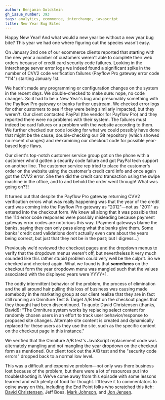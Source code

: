 ```yaml
---
author: Benjamin Goldstein
gh_issue_number: 393
tags: analytics, ecommerce, interchange, javascript
title: New Year Bug Bites
---
```


Happy New Year! And what would a new year be without a new year bug bite? This year we had one where figuring out the species wasn't easy.

On January 2nd one of our ecommerce clients reported that starting with the new year a number of customers weren't able to complete their web orders because of credit card security code failures. Looking in the Interchange server error logs we indeed found a significant spike in the number of CVV2 code verification failures (Payflow Pro gateway error code "114") starting January 1st.

We hadn't made any programming or configuration changes on the system in the recent days. We double-checked to make sure: nope, no code changes. So it had to be a New Year's bug and presumably something with the Payflow Pro gateway or banks further upstream. We checked error logs for other customers to see if they were being similarly impacted, but they weren't. Our client contacted PayPal (the vendor for Payflow Pro) and they reported there were no problems with their system. The failures must indeed be card failures or a problem with the website according to them. We further checked our code looking for what we could possibly have done that might be the cause, double-checking our Git repository (which showed no recent changes) and reexamining our checkout code for possible year-based logic flaws.

Our client's top-notch customer service group got on the phone with a customer who'd gotten a security code failure and got PayPal tech support on another line. The customer service rep tried to place the customer's order on the website using the customer's credit card info and once again got the CVV2 error. She then did the credit card transaction using the swipe machine in the office, and lo and behold the order went through! What was going on??!

It turned out that despite the Payflow Pro gateway returning CVV2 verification errors what was really happening was that the year of the credit card was coming into the Payflow Pro gateway as "2012"—not as "2011" as entered into the checkout form. We knew all along that it was possible that the 114 error code responses were possibly misleading because payment gateway error codes are notorious this way. (Payment gateways blame the banks, saying they can only pass along what the banks give them. Some banks' credit card validations don't actually even care about the years being correct, but just that they not be in the past; but I digress...)

Previously we'd reviewed the checkout pages and the dropdown menus to verify that the dropdown menus weren't off, but nevertheless it very much sounded like this rather stupid problem could very well be the culprit. So we checked and checked again. What we found is that ***sometimes*** on the checkout form the year dropdown menu was mangled such that the values associated with the displayed years were YYYY+1.

The oddly intermittent behavior of the problem, the process of elimination and the all around hair pulling this loss of business was causing made somebody in the marketing group at our client realize that they are in fact still running an Omniture Test & Target A/B test on the checkout pages that they thought had been discontinued. To quote David Christensen (thanks, David!): "The Omniture system works by replacing select content for randomly chosen users in an effort to track user behavior/response to proposed site changes.  Alternate site content is created and dynamically replaced for these users as they use the site, such as the specific content on the checkout page in this instance."

We verified that the Omniture A/B test's JavaScript replacement code was alternately mangling and not mangling the year dropdown on the checkout form as mentioned. Our client took out the A/B test and the "security code errors" dropped back to a normal low level.

This was a difficult and expensive problem—not only was there business lost because of the problem, but there were a lot of resources put into troubleshooting it. We've come away from this episode with some lessons learned and with plenty of food for thought. I'll leave it to commentators to opine away on this, including the End Point folks who scratched this itch: [David Christensen](/team/david_christensen), Jeff Boes, [Mark Johnson](/team/mark_johnson), and [Jon Jensen](/team/jon_jensen).
